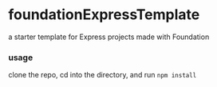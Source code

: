 # foundationExpressTemplate

a starter template for Express projects made with Foundation

### usage

clone the repo, cd into the directory, and run `npm install`
